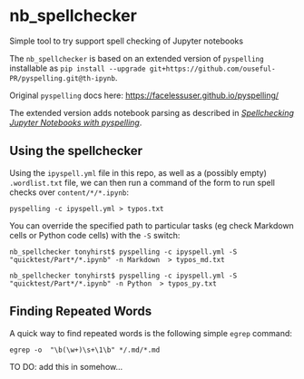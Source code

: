 # nb_spellchecker
Simple tool to try support spell checking of Jupyter notebooks

The `nb_spellchecker` is based on an extended version of `pyspelling` installable as `pip install --upgrade git+https://github.com/ouseful-PR/pyspelling.git@th-ipynb`.

Original `pyspelling` docs here: https://facelessuser.github.io/pyspelling/

The extended version adds notebook parsing as described in [*Spellchecking Jupyter Notebooks with pyspelling*](https://blog.ouseful.info/2021/03/17/spellchecking-jupyter-notebooks-with-pyspelling/).


## Using the spellchecker

Using the `ipyspell.yml` file in this repo, as well as a (possibly empty) `.wordlist.txt` file, we can then run a command of the form to run spell checks over `content/*/*.ipynb`:

```
pyspelling -c ipyspell.yml > typos.txt
```

You can override the specified path to particular tasks (eg check Markdown cells or Python code cells) with the `-S` switch:

```
nb_spellchecker tonyhirst$ pyspelling -c ipyspell.yml -S "quicktest/Part*/*.ipynb" -n Markdown  > typos_md.txt

nb_spellchecker tonyhirst$ pyspelling -c ipyspell.yml -S "quicktest/Part*/*.ipynb" -n Python  > typos_py.txt
```

## Finding Repeated Words

A quick way to find repeated words is the following simple `egrep` command:

```
egrep -o  "\b(\w+)\s+\1\b" */.md/*.md
```

TO DO: add this in somehow...